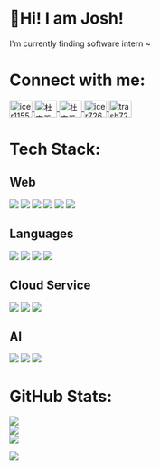 <!-- Introduction -->
<h1>🥸Hi! I am Josh!</h1>
<p>I'm currently finding software intern ~</p>

<!-- Connect with me Section -->
<div class="section">
  <h1>Connect with me:</h1>
  <p align="left">
    <a href="https://twitter.com/icer11552889" target="blank">
      <img align="center" src="https://raw.githubusercontent.com/rahuldkjain/github-profile-readme-generator/master/src/images/icons/Social/twitter.svg" alt="icer11552889" height="30" width="40" />
    </a>
    <a href="https://fb.com/杜宗羲" target="blank">
      <img align="center" src="https://raw.githubusercontent.com/rahuldkjain/github-profile-readme-generator/master/src/images/icons/Social/facebook.svg" alt="杜宗羲" height="30" width="40" />
    </a>
    <a href="https://instagram.com/杜宗羲" target="blank">
      <img align="center" src="https://raw.githubusercontent.com/rahuldkjain/github-profile-readme-generator/master/src/images/icons/Social/instagram.svg" alt="杜宗羲" height="30" width="40" />
    </a>
    <a href="https://www.leetcode.com/icer7260" target="blank">
      <img align="center" src="https://raw.githubusercontent.com/rahuldkjain/github-profile-readme-generator/master/src/images/icons/Social/leet-code.svg" alt="icer7260" height="30" width="40" />
    </a>
    <a href="https://discord.gg/trash7260" target="blank">
      <img align="center" src="https://raw.githubusercontent.com/rahuldkjain/github-profile-readme-generator/master/src/images/icons/Social/discord.svg" alt="trash7260" height="30" width="40" />
    </a>
  </p>
</div>


<!-- Tech Stack Section -->
<div class="section">
  <h1>Tech Stack:</h1>
  <h2>Web</h2>
  <!-- Tech Stack Images -->
  <img src="https://img.shields.io/badge/React-20232A?style=for-the-badge&logo=react&logoColor=61DAFB">
  <img src="https://img.shields.io/badge/tailwindcss-%2338B2AC.svg?style=for-the-badge&logo=tailwind-css&logoColor=white">
  <img src="https://img.shields.io/badge/node.js-6DA55F?style=for-the-badge&logo=node.js&logoColor=white">
  <img src="https://img.shields.io/badge/express.js-%23404d59.svg?style=for-the-badge&logo=express&logoColor=%2361DAFB">
  <img src="https://img.shields.io/badge/GitHub_Actions-2088FF?style=for-the-badge&logo=github-actions&logoColor=white">
  <img src="https://img.shields.io/badge/docker-%230db7ed.svg?style=for-the-badge&logo=docker&logoColor=white">
</div>

<div class="section"> 
  <h2>Languages</h2>
  <!-- Language Images -->
  <img src="https://img.shields.io/badge/c++-%2300599C.svg?style=for-the-badge&logo=c%2B%2B&logoColor=white">
  <img src="https://img.shields.io/badge/python-3670A0?style=for-the-badge&logo=python&logoColor=ffdd54">
  <img src="https://img.shields.io/badge/typescript-%23007ACC.svg?style=for-the-badge&logo=typescript&logoColor=white">
  <img src="https://img.shields.io/badge/javascript-%23323330.svg?style=for-the-badge&logo=javascript&logoColor=%23F7DF1E">
</div>

<div class="section">  
  <h2>Cloud Service</h2>
  <!-- Cloud Service Images -->
  <img src="https://img.shields.io/badge/AWS-%23FF9900.svg?style=for-the-badge&logo=amazon-aws&logoColor=white">
  <img src="https://img.shields.io/badge/firebase-%23039BE5.svg?style=for-the-badge&logo=firebase">
  <img src="https://img.shields.io/badge/vercel-%23000000.svg?style=for-the-badge&logo=vercel&logoColor=white">
</div>

<div class="section">   
  <h2>AI</h2>
  <!-- AI Images -->
  <img src="https://img.shields.io/badge/pandas-%23150458.svg?style=for-the-badge&logo=pandas&logoColor=white">
  <img src="https://img.shields.io/badge/PyTorch-%23EE4C2C.svg?style=for-the-badge&logo=PyTorch&logoColor=white">
  <img src="https://img.shields.io/badge/TensorFlow-%23FF6F00.svg?style=for-the-badge&logo=TensorFlow&logoColor=white">
</div>

<!-- GitHub Stats Section -->
<div class="section">
  <h1>GitHub Stats:</h1>
  <p>
    <img src="https://github-readme-stats.vercel.app/api?username=joshtu0627&theme=dark&hide_border=false&include_all_commits=false&count_private=false"><br/>
    <img src="https://github-readme-streak-stats.herokuapp.com/?user=joshtu0627&theme=dark&hide_border=false"><br/>
    <img src="https://github-readme-stats.vercel.app/api/top-langs/?username=joshtu0627&theme=dark&hide_border=false&include_all_commits=false&count_private=false&layout=compact">
  </p>
</div>

<!-- Visit Count -->
<div>
  <a href="https://visitcount.itsvg.in">
    <img src="https://visitcount.itsvg.in/api?id=joshtu0627&icon=0&color=0">
  </a>
</div>

